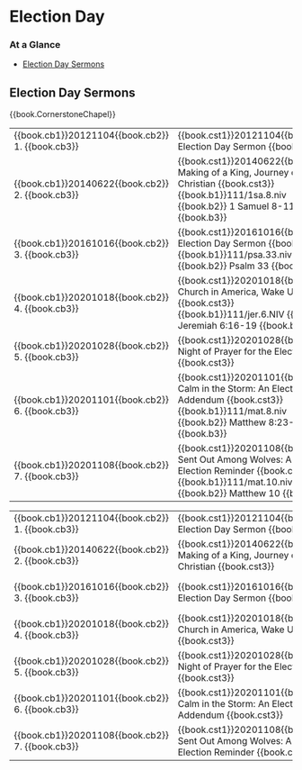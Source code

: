# Election Day

<script type="text/javascript" src="utils.js"></script>

### At a Glance

- [Election Day Sermons](#election-day-sermons)


## Election Day Sermons

{{book.CornerstoneChapel}}


<!-- MASTER: vertical layout for "cell phone" responsive show/hide -->
<div class="phone">
<table>

<tr><td> {{book.cb1}}20121104{{book.cb2}} 1. {{book.cb3}} </td><td> {{book.cst1}}20121104{{book.cst2}} Election Day Sermon                             {{book.cst3}} <br/>                                                                 </td><td> 11/04/2012                                              </td>
<tr><td> {{book.cb1}}20140622{{book.cb2}} 2. {{book.cb3}} </td><td> {{book.cst1}}20140622{{book.cst2}} Making of a King, Journey of a Christian        {{book.cst3}} <br/> {{book.b1}}111/1sa.8.niv   {{book.b2}} 1 Samuel 8-11    {{book.b3}} </td><td> 06/22/2014 <br/> {{book.csg1}}20140622.pdf{{book.csg2}} </td>
<tr><td> {{book.cb1}}20161016{{book.cb2}} 3. {{book.cb3}} </td><td> {{book.cst1}}20161016{{book.cst2}} Election Day Sermon                             {{book.cst3}} <br/> {{book.b1}}111/psa.33.niv  {{book.b2}} Psalm 33         {{book.b3}} </td><td> 10/16/2016                                              </td>
<tr><td> {{book.cb1}}20201018{{book.cb2}} 4. {{book.cb3}} </td><td> {{book.cst1}}20201018{{book.cst2}} Church in America, Wake Up!                     {{book.cst3}} <br/> {{book.b1}}111/jer.6.NIV   {{book.b2}} Jeremiah 6:16-19 {{book.b3}} </td><td> 10/18/2020                                              </td>
<tr><td> {{book.cb1}}20201028{{book.cb2}} 5. {{book.cb3}} </td><td> {{book.cst1}}20201028{{book.cst2}} Night of Prayer for the Elections               {{book.cst3}} <br/>                                                                 </td><td> 10/28/2020                                              </td>
<tr><td> {{book.cb1}}20201101{{book.cb2}} 6. {{book.cb3}} </td><td> {{book.cst1}}20201101{{book.cst2}} Calm in the Storm: An Election Day Addendum     {{book.cst3}} <br/> {{book.b1}}111/mat.8.niv   {{book.b2}} Matthew 8:23-27  {{book.b3}} </td><td> 11/01/2020 <br/> {{book.csg1}}20201101.pdf{{book.csg2}} </td>
<tr><td> {{book.cb1}}20201108{{book.cb2}} 7. {{book.cb3}} </td><td> {{book.cst1}}20201108{{book.cst2}} Sent Out Among Wolves: A Post-Election Reminder {{book.cst3}} <br/> {{book.b1}}111/mat.10.niv  {{book.b2}} Matthew 10       {{book.b3}} </td><td> 11/08/2020 <br/> {{book.csg1}}20201108.pdf{{book.csg2}} </td>

</table>
</div>

<!-- COPY: horizontal layout for "desktop/tablet" responsive show/hide (simply add 2 columns to header and replace TWO FROM <br/> TO </td><td> -->
<div class="desktop">
<table>

<tr><td> {{book.cb1}}20121104{{book.cb2}} 1. {{book.cb3}} </td><td> {{book.cst1}}20121104{{book.cst2}} Election Day Sermon                             {{book.cst3}} </td><td>                                                                 </td><td> 11/04/2012 </td><td>                                       </td>
<tr><td> {{book.cb1}}20140622{{book.cb2}} 2. {{book.cb3}} </td><td> {{book.cst1}}20140622{{book.cst2}} Making of a King, Journey of a Christian        {{book.cst3}} </td><td> {{book.b1}}111/1sa.8.niv   {{book.b2}} 1 Samuel 8-11    {{book.b3}} </td><td> 06/22/2014 </td><td> {{book.csg1}}20140622.pdf{{book.csg2}} </td>
<tr><td> {{book.cb1}}20161016{{book.cb2}} 3. {{book.cb3}} </td><td> {{book.cst1}}20161016{{book.cst2}} Election Day Sermon                             {{book.cst3}} </td><td> {{book.b1}}111/psa.33.niv  {{book.b2}} Psalm 33         {{book.b3}} </td><td> 10/16/2016 </td><td>                                       </td>
<tr><td> {{book.cb1}}20201018{{book.cb2}} 4. {{book.cb3}} </td><td> {{book.cst1}}20201018{{book.cst2}} Church in America, Wake Up!                     {{book.cst3}} </td><td> {{book.b1}}111/jer.6.NIV   {{book.b2}} Jeremiah 6:16-19 {{book.b3}} </td><td> 10/18/2020 </td><td>                                       </td>
<tr><td> {{book.cb1}}20201028{{book.cb2}} 5. {{book.cb3}} </td><td> {{book.cst1}}20201028{{book.cst2}} Night of Prayer for the Elections               {{book.cst3}} </td><td>                                                                 </td><td> 10/28/2020 </td><td>                                       </td>
<tr><td> {{book.cb1}}20201101{{book.cb2}} 6. {{book.cb3}} </td><td> {{book.cst1}}20201101{{book.cst2}} Calm in the Storm: An Election Day Addendum     {{book.cst3}} </td><td> {{book.b1}}111/mat.8.niv   {{book.b2}} Matthew 8:23-27  {{book.b3}} </td><td> 11/01/2020 </td><td> {{book.csg1}}20201101.pdf{{book.csg2}} </td>
<tr><td> {{book.cb1}}20201108{{book.cb2}} 7. {{book.cb3}} </td><td> {{book.cst1}}20201108{{book.cst2}} Sent Out Among Wolves: A Post-Election Reminder {{book.cst3}} </td><td> {{book.b1}}111/mat.10.niv  {{book.b2}} Matthew 10       {{book.b3}} </td><td> 11/08/2020 </td><td> {{book.csg1}}20201108.pdf{{book.csg2}} </td>

</table>
</div>




<script>
  // explicitly invoke our page setup here
  // - believe this is executed after all DOM elms (above) are up-and-running)
  // - was having difficulty with following:
  //      window.addEventListener('load', pageSetup());
  //      * it was in fact executed EACH time the page is loaded
  //      * HOWEVER the 'onload' event fired ONLY ONCE (not in navigating to other page and back)
  //        - this must have something to do with how GITBOOK does it's navigation
  //          ... not really sure

  // handles BOTH registerImgClickFullScreenHandlers() & initializeCompletedChecks()
  pageSetup();
</script>
